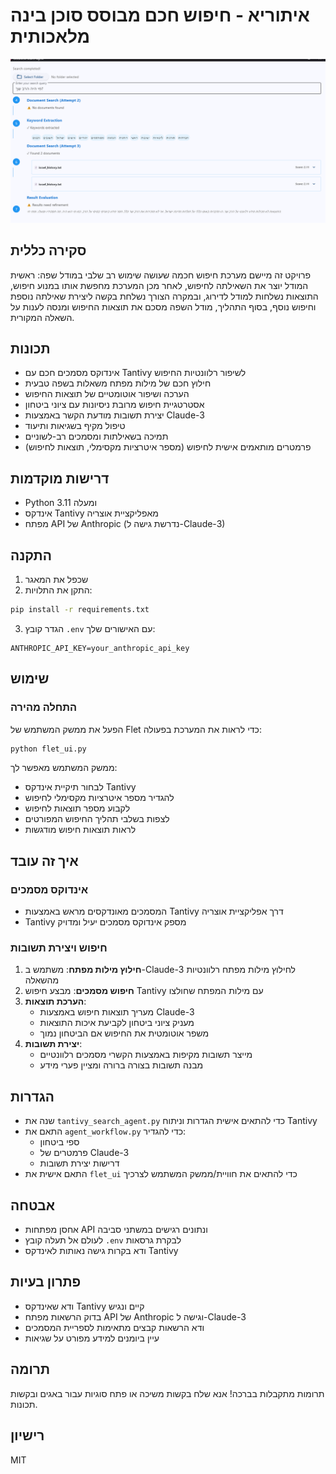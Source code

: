 # איתוריא - חיפוש חכם מבוסס סוכן בינה מלאכותית

![alt text](image.png)

## סקירה כללית
פרויקט זה מיישם מערכת חיפוש חכמה שעושה שימוש רב שלבי במודל שפה: ראשית המודל יוצר את השאילתה לחיפוש, לאחר מכן המערכת מחפשת אותו במנוע חיפוש, התוצאות נשלחות למודל לדירוג, ובמקרה הצורך נשלחת בקשה ליצירת שאילתה נוספת וחיפוש נוסף, בסוף התהליך, מודל השפה מסכם את תוצאות החיפוש ומנסה לענות על השאלה המקורית.

## תכונות
- אינדוקס מסמכים חכם עם Tantivy לשיפור רלוונטיות החיפוש
- חילוץ חכם של מילות מפתח משאלות בשפה טבעית
- הערכה ושיפור אוטומטיים של תוצאות החיפוש
- אסטרטגיית חיפוש מרובת ניסיונות עם ציוני ביטחון
- יצירת תשובות מודעת הקשר באמצעות Claude-3
- טיפול מקיף בשגיאות ותיעוד
- תמיכה בשאילתות ומסמכים רב-לשוניים
- פרמטרים מותאמים אישית לחיפוש (מספר איטרציות מקסימלי, תוצאות לחיפוש)

## דרישות מוקדמות
- Python 3.11 ומעלה
- אינדקס Tantivy מאפליקציית אוצריה
- מפתח API של Anthropic (נדרשת גישה ל-Claude-3)

## התקנה
1. שכפל את המאגר
2. התקן את התלויות:
```bash
pip install -r requirements.txt
```

3. הגדר קובץ `.env` עם האישורים שלך:
```
ANTHROPIC_API_KEY=your_anthropic_api_key
```

## שימוש
### התחלה מהירה
הפעל את ממשק המשתמש של Flet כדי לראות את המערכת בפעולה:

```bash
python flet_ui.py
```

ממשק המשתמש מאפשר לך:
- לבחור תיקיית אינדקס Tantivy
- להגדיר מספר איטרציות מקסימלי לחיפוש
- לקבוע מספר תוצאות לחיפוש
- לצפות בשלבי תהליך החיפוש המפורטים
- לראות תוצאות חיפוש מודגשות

## איך זה עובד

### אינדוקס מסמכים
- המסמכים מאונדקסים מראש באמצעות Tantivy דרך אפליקציית אוצריה
- Tantivy מספק אינדוקס מסמכים יעיל ומדויק

### חיפוש ויצירת תשובות
1. **חילוץ מילות מפתח**: משתמש ב-Claude-3 לחילוץ מילות מפתח רלוונטיות מהשאלה
2. **חיפוש מסמכים**: מבצע חיפוש Tantivy עם מילות המפתח שחולצו
3. **הערכת תוצאות**: 
   - מעריך תוצאות חיפוש באמצעות Claude-3
   - מעניק ציוני ביטחון לקביעת איכות התוצאות
   - משפר אוטומטית את החיפוש אם הביטחון נמוך
4. **יצירת תשובות**: 
   - מייצר תשובות מקיפות באמצעות הקשרי מסמכים רלוונטיים
   - מבנה תשובות בצורה ברורה ומציין פערי מידע

## הגדרות
- שנה את `tantivy_search_agent.py` כדי להתאים אישית הגדרות וניתוח Tantivy
- התאם את `agent_workflow.py` כדי להגדיר:
  - ספי ביטחון
  - פרמטרים של Claude-3
  - דרישות יצירת תשובות
- התאם אישית את `flet_ui` כדי להתאים את חוויית/ממשק המשתמש לצרכיך

## אבטחה
- אחסן מפתחות API ונתונים רגישים במשתני סביבה
- לעולם אל תעלה קובץ `.env` לבקרת גרסאות
- ודא בקרות גישה נאותות לאינדקס Tantivy

## פתרון בעיות
- ודא שאינדקס Tantivy קיים ונגיש
- בדוק הרשאות מפתח API של Anthropic וגישה ל-Claude-3
- ודא הרשאות קבצים מתאימות לספריית המסמכים
- עיין ביומנים למידע מפורט על שגיאות

## תרומה
תרומות מתקבלות בברכה! אנא שלח בקשות משיכה או פתח סוגיות עבור באגים ובקשות תכונות.

## רישיון
MIT
